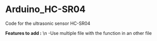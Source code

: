# Arduino_HC-SR04
Code for the ultrasonic sensor HC-SR04

**Features to add :**
  \n -Use multiple file with the function in an other file
